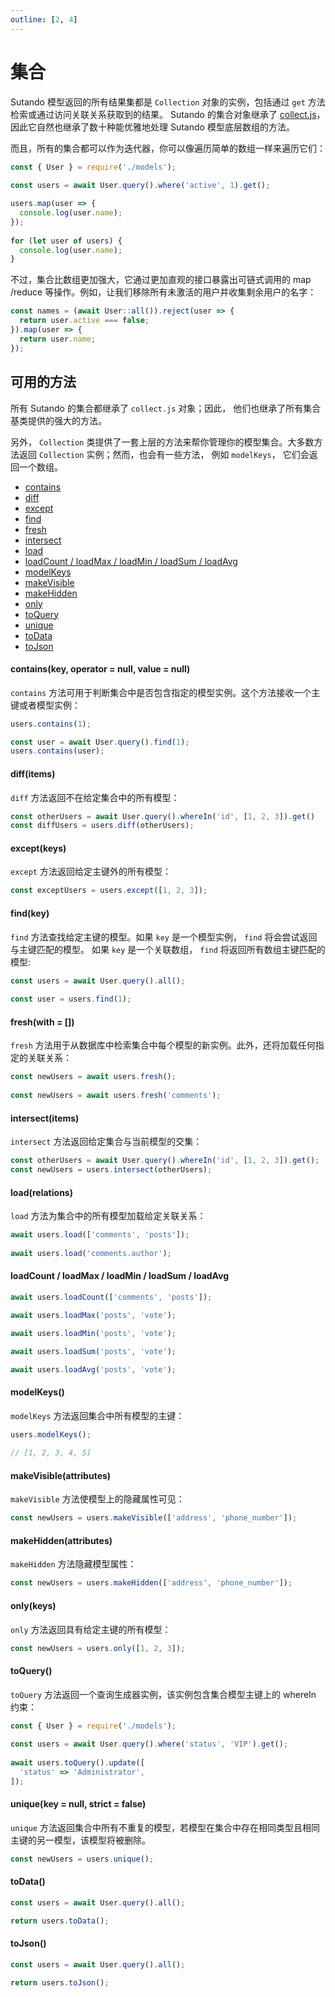 ```yaml
---
outline: [2, 4]
---
```


<script setup>
import { useRoute } from 'vitepress'

const route = useRoute()

if (typeof _hmt != "undefined") {
  if (route?.path) {
    window._hmt.push(['_trackPageview', route.path]);
  }
}
</script>

# 集合

Sutando 模型返回的所有结果集都是 `Collection` 对象的实例，包括通过 `get` 方法检索或通过访问关联关系获取到的结果。 Sutando 的集合对象继承了 [collect.js](https://collect.js.org/)， 因此它自然也继承了数十种能优雅地处理 Sutando 模型底层数组的方法。

而且，所有的集合都可以作为迭代器，你可以像遍历简单的数组一样来遍历它们：

```js
const { User } = require('./models');
 
const users = await User.query().where('active', 1).get();

users.map(user => {
  console.log(user.name);
});
 
for (let user of users) {
  console.log(user.name);
}
```

不过，集合比数组更加强大，它通过更加直观的接口暴露出可链式调用的 map /reduce 等操作。例如，让我们移除所有未激活的用户并收集剩余用户的名字：

```js
const names = (await User::all()).reject(user => {
  return user.active === false;
}).map(user => {
  return user.name;
});
```

## 可用的方法

所有 Sutando 的集合都继承了 `collect.js` 对象；因此， 他们也继承了所有集合基类提供的强大的方法。

另外， `Collection` 类提供了一套上层的方法来帮你管理你的模型集合。大多数方法返回 `Collection` 实例；然而，也会有一些方法， 例如 `modelKeys`， 它们会返回一个数组。

- [contains](#contains-key-operator-null-value-null) 
- [diff](#diff-items) 
- [except](#except-keys) 
- [find](#find-key) 
- [fresh](#fresh-with) 
- [intersect](#intersect-items) 
- [load](#load-relations) 
- [loadCount / loadMax / loadMin / loadSum / loadAvg](#loadcount-loadmax-loadmin-loadsum-loadavg) 
- [modelKeys](#modelkeys) 
- [makeVisible](#makevisible-attributes) 
- [makeHidden](#makehidden-attributes) 
- [only](#only-keys) 
- [toQuery](#toquery) 
- [unique](#unique-key-null-strict-false) 
- [toData](#todata) 
- [toJson](#tojson) 

#### contains(key, operator = null, value = null)

`contains` 方法可用于判断集合中是否包含指定的模型实例。这个方法接收一个主键或者模型实例：

```js
users.contains(1);

const user = await User.query().find(1);
users.contains(user);
```

#### diff(items)

`diff` 方法返回不在给定集合中的所有模型：

```js
const otherUsers = await User.query().whereIn('id', [1, 2, 3]).get()
const diffUsers = users.diff(otherUsers);
```

#### except(keys)

`except` 方法返回给定主键外的所有模型：

```js
const exceptUsers = users.except([1, 2, 3]);
```

#### find(key)

`find` 方法查找给定主键的模型。如果 `key` 是一个模型实例， `find` 将会尝试返回与主键匹配的模型。 如果 `key` 是一个关联数组， `find` 将返回所有数组主键匹配的模型:

```js
const users = await User.query().all();
 
const user = users.find(1);
```

#### fresh(with = [])

`fresh` 方法用于从数据库中检索集合中每个模型的新实例。此外，还将加载任何指定的关联关系：

```js
const newUsers = await users.fresh();
 
const newUsers = await users.fresh('comments');
```

#### intersect(items)

`intersect` 方法返回给定集合与当前模型的交集： 

```js
const otherUsers = await User.query().whereIn('id', [1, 2, 3]).get();
const newUsers = users.intersect(otherUsers);
```

#### load(relations)

`load` 方法为集合中的所有模型加载给定关联关系： 

```js
await users.load(['comments', 'posts']);
 
await users.load('comments.author');
```

#### loadCount / loadMax / loadMin / loadSum / loadAvg

```js
await users.loadCount(['comments', 'posts']);

await users.loadMax('posts', 'vote');

await users.loadMin('posts', 'vote');

await users.loadSum('posts', 'vote');

await users.loadAvg('posts', 'vote');
```

#### modelKeys()

`modelKeys` 方法返回集合中所有模型的主键： 

```js
users.modelKeys();
 
// [1, 2, 3, 4, 5]
```

#### makeVisible(attributes)

`makeVisible` 方法使模型上的隐藏属性可见： 

```js
const newUsers = users.makeVisible(['address', 'phone_number']);
```

#### makeHidden(attributes)

`makeHidden` 方法隐藏模型属性：

```js
const newUsers = users.makeHidden(['address', 'phone_number']);
```

#### only(keys)

`only` 方法返回具有给定主键的所有模型： 

```js
const newUsers = users.only([1, 2, 3]);
```

#### toQuery()

`toQuery` 方法返回一个查询生成器实例，该实例包含集合模型主键上的 whereIn 约束：

```js
const { User } = require('./models');
 
const users = await User.query().where('status', 'VIP').get();
 
await users.toQuery().update([
  'status' => 'Administrator',
]);
```

#### unique(key = null, strict = false)

`unique` 方法返回集合中所有不重复的模型，若模型在集合中存在相同类型且相同主键的另一模型，该模型将被删除。

```js
const newUsers = users.unique();
```

#### toData()

```js
const users = await User.query().all();

return users.toData();
```

#### toJson()

```js
const users = await User.query().all();

return users.toJson();
```
